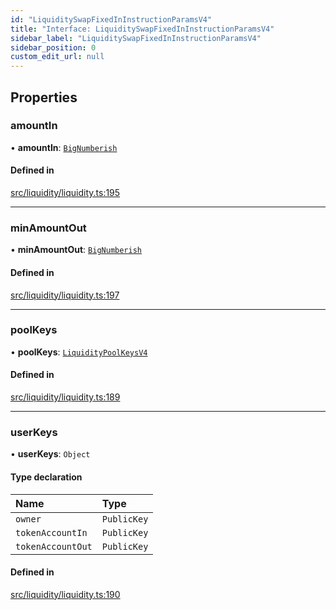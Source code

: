```yaml
---
id: "LiquiditySwapFixedInInstructionParamsV4"
title: "Interface: LiquiditySwapFixedInInstructionParamsV4"
sidebar_label: "LiquiditySwapFixedInInstructionParamsV4"
sidebar_position: 0
custom_edit_url: null
---
```


## Properties

### amountIn

• **amountIn**: [`BigNumberish`](../modules.md#bignumberish)

#### Defined in

[src/liquidity/liquidity.ts:195](https://github.com/alpha-defi/raydium-sdk/blob/4217474/src/liquidity/liquidity.ts#L195)

___

### minAmountOut

• **minAmountOut**: [`BigNumberish`](../modules.md#bignumberish)

#### Defined in

[src/liquidity/liquidity.ts:197](https://github.com/alpha-defi/raydium-sdk/blob/4217474/src/liquidity/liquidity.ts#L197)

___

### poolKeys

• **poolKeys**: [`LiquidityPoolKeysV4`](../modules.md#liquiditypoolkeysv4)

#### Defined in

[src/liquidity/liquidity.ts:189](https://github.com/alpha-defi/raydium-sdk/blob/4217474/src/liquidity/liquidity.ts#L189)

___

### userKeys

• **userKeys**: `Object`

#### Type declaration

| Name | Type |
| :------ | :------ |
| `owner` | `PublicKey` |
| `tokenAccountIn` | `PublicKey` |
| `tokenAccountOut` | `PublicKey` |

#### Defined in

[src/liquidity/liquidity.ts:190](https://github.com/alpha-defi/raydium-sdk/blob/4217474/src/liquidity/liquidity.ts#L190)
